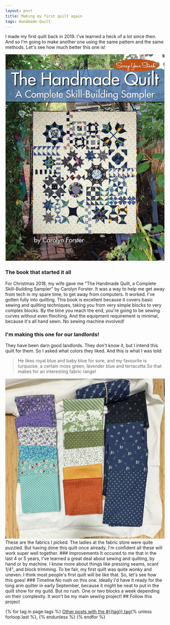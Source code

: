 ```yaml
---
layout: post
title: Making my first quilt again
tags: Handmade-Quilt
---
```

I made my first quilt back in 2019. I've learned a heck of a lot since then. And so I'm going to make another one using the same pattern and the same methods. Let's see how much better this one is!

<img src="/images/handmade-quilt-book-cover.png" alt="Book cover. The Handmade Quilt. A Complete Skill-Building Sampler. By Carolyn Forster. With a photo of the quilt, 21 different blocks.">

### The book that started it all
For Christmas 2018, my wife gave me "The Handmade Quilt, a Complete Skill-Building Sampler" by Carolyn Forster. It was a way to help me get away from tech in my spare time, to get away from computers. It worked. I've gotten fully into quilting.
This book is excellent because it covers basic sewing and quilting techniques, taking you from very simple blocks to very complex blocks. By the time you reach the end, you're going to be sewing curves without even flinching.
And the equipment requirement is minimal, because it's all hand sewn. No sewing machine involved!
### I'm making this one for our landlords!
They have been darn good landlords. They don't know it, but I intend this quilt for them. So I asked what colors they liked. And this is what I was told:
> He likes royal blue and baby blue for sure, and my favourite is turquoise, a certain moss green, lavender blue and terracotta
So that makes for an interesting fabric range!

<img src="/images/handmade-quilt-fabrics.jpg" alt="A bunch of different fabrics, mostly quarter yards, in blues, greens, lavenders, and oranges, all with different print patterns.">
These are the fabrics I picked. The ladies at the fabric store were quite puzzled. But having done this quilt once already, I'm confident all these will work super well together.
### Improvements
It occured to me that in the last 4 or 5 years, I've learned a great deal about sewing and quilting, by hand or by machine. I know more about things like pressing seams, scant 1/4", and block trimming.
To be fair, my first quilt was quite wonky and uneven. I think most people's first quilt will be like that. 
So, let's see how this goes!
### Timeline
No rush on this one. Ideally I'd have it ready for the long arm quilter in early September, because it might be neat to put in the quilt show for my guild. But no rush. One or two blocks a week depending on their complexity. It won't be my main sewing project!
## Follow this project

  {% for tag in page.tags %}
  <a class="post" href="/tag/{{tag}}">Other posts with the #{{tag}} tag</a>{% unless forloop.last %}, {% endunless %}
  {% endfor %}